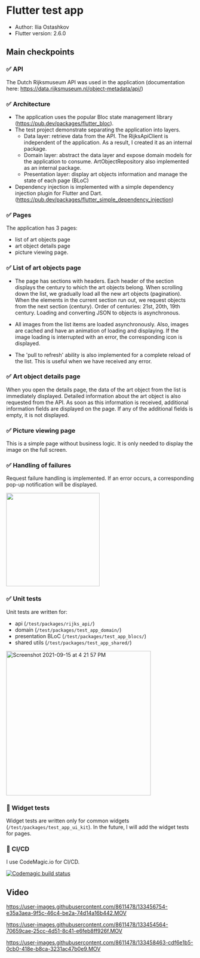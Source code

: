 # Flutter test app

* Author: Ilia Ostashkov
* Flutter version: 2.6.0

## Main checkpoints

### ✅ API

The Dutch Rijksmuseum API was used in the application (documentation here: https://data.rijksmuseum.nl/object-metadata/api/)

### ✅ Architecture

- The application uses the popular Bloc state management library (https://pub.dev/packages/flutter_bloc).
- The test project demonstrate separating the application into layers.
    - Data layer: retrieve data from the API. The RijksApiClient is independent of the application. As a result, I created it as an internal package.
    - Domain layer: abstract the data layer and expose domain models for the application to consume. ArtObjectRepository also implemented as an internal package. 
    - Presentation layer: display art objects information and manage the state of each page (BLoC)
- Dependency injection is implemented with a simple dependency injection plugin for Flutter and Dart.(https://pub.dev/packages/flutter_simple_dependency_injection)

### ✅ Pages

The application has 3 pages: 
* list of art objects page
* art object details page
* picture viewing page.

### ✅ List of art objects page

- The page has sections with headers. Each header of the section displays the century to which the art objects belong. When scrolling down the list, we gradually load all the new art objects (pagination). When the elements in the current section run out, we request objects from the next section (century). Order of centuries: 21st, 20th, 19th century. Loading and converting JSON to objects is asynchronous.

- All images from the list items are loaded asynchronously. Also, images are cached and have an animation of loading and displaying. If the image loading is interrupted with an error, the corresponding icon is displayed.

- The 'pull to refresh' ability is also implemented for a complete reload of the list. This is useful when we have received any error.

### ✅ Art object details page

When you open the details page, the data of the art object from the list is immediately displayed. Detailed information about the art object is also requested from the API. As soon as this information is received, additional information fields are displayed on the page. If any of the additional fields is empty, it is not displayed.

### ✅ Picture viewing page

This is a simple page without business logic. It is only needed to display the image on the full screen.

### ✅ Handling of failures

Request failure handling is implemented. If an error occurs, a corresponding pop-up notification will be displayed.

<img src="https://user-images.githubusercontent.com/8611478/133454847-f74d60a0-8390-4bf1-8265-5e50dbbb1bb1.PNG" width="250">

### ✅ Unit tests

Unit tests are written for:
- api (`/test/packages/rijks_api/`)
- domain (`/test/packages/test_app_domain/`)
- presentation BLoC (`/test/packages/test_app_blocs/`)
- shared utils (`/test/packages/test_app_shared/`)

<img width="387" alt="Screenshot 2021-09-15 at 4 21 57 PM" src="https://user-images.githubusercontent.com/8611478/133454790-a0c02cf5-edaa-44b2-a847-aaef6efcced8.png">

### 📌 Widget tests

Widget tests are written only for common widgets (`/test/packages/test_app_ui_kit`). In the future, I will add the widget tests for pages.

### 📌 CI/CD

I use CodeMagic.io for CI/CD.

[![Codemagic build status](https://api.codemagic.io/apps/61801c5bf780e4f64be7e6c7/61801c5bf780e4f64be7e6c6/status_badge.svg)](https://codemagic.io/apps/61801c5bf780e4f64be7e6c7/61801c5bf780e4f64be7e6c6/latest_build)

## Video

https://user-images.githubusercontent.com/8611478/133456754-e35a3aea-9f5c-46c4-be2a-74d14a16b442.MOV

https://user-images.githubusercontent.com/8611478/133454564-70659cae-25cc-4d51-8c41-e6feb8ff926f.MOV

https://user-images.githubusercontent.com/8611478/133458463-cdf6e1b5-0cb0-418e-b8ca-3231ac47b0e9.MOV
